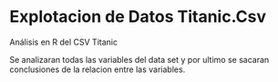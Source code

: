 # Explotacion de Datos Titanic.Csv
Análisis en R del CSV Titanic

Se  analizaran todas las variables del data set y por ultimo se sacaran conclusiones de la relacion entre las variables.
